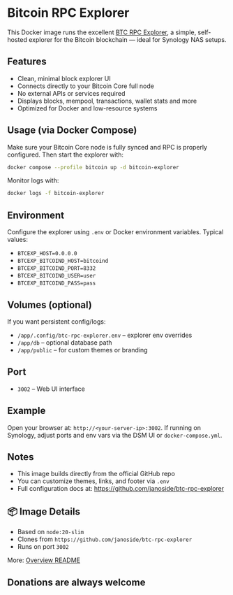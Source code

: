 # Bitcoin RPC Explorer
This Docker image runs the excellent [BTC RPC Explorer](https://github.com/janoside/btc-rpc-explorer), a simple, self-hosted explorer for the Bitcoin blockchain — ideal for Synology NAS setups.

## Features
- Clean, minimal block explorer UI  
- Connects directly to your Bitcoin Core full node  
- No external APIs or services required  
- Displays blocks, mempool, transactions, wallet stats and more  
- Optimized for Docker and low-resource systems  

## Usage (via Docker Compose)
Make sure your Bitcoin Core node is fully synced and RPC is properly configured. Then start the explorer with:

```bash
docker compose --profile bitcoin up -d bitcoin-explorer
```

Monitor logs with:
```bash
docker logs -f bitcoin-explorer
```

## Environment
Configure the explorer using `.env` or Docker environment variables. Typical values:

- `BTCEXP_HOST=0.0.0.0`  
- `BTCEXP_BITCOIND_HOST=bitcoind`  
- `BTCEXP_BITCOIND_PORT=8332`  
- `BTCEXP_BITCOIND_USER=user`  
- `BTCEXP_BITCOIND_PASS=pass`  

## Volumes (optional)
If you want persistent config/logs:
- `/app/.config/btc-rpc-explorer.env` – explorer env overrides  
- `/app/db` – optional database path  
- `/app/public` – for custom themes or branding

## Port
- `3002` – Web UI interface  

## Example
Open your browser at: `http://<your-server-ip>:3002`. If running on Synology, adjust ports and env vars via the DSM UI or `docker-compose.yml`.

## Notes
- This image builds directly from the official GitHub repo  
- You can customize themes, links, and footer via `.env`  
- Full configuration docs at: https://github.com/janoside/btc-rpc-explorer

## 📦 Image Details

- Based on `node:20-slim`
- Clones from `https://github.com/janoside/btc-rpc-explorer`
- Runs on port `3002`

More: [Overview README](https://github.com/magicdude4eva/btc-fullnode-stack)


## Donations are always welcome
